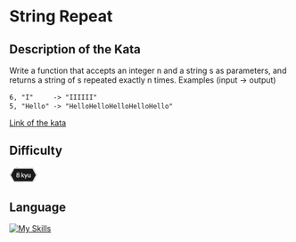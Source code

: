 # String Repeat

## Description of the Kata

Write a function that accepts an integer n and a string s as parameters, and returns a string of s repeated exactly n times.
Examples (input -> output)
```
6, "I"     -> "IIIIII"
5, "Hello" -> "HelloHelloHelloHelloHello"
```

[Link of the kata](https://www.codewars.com/kata/57a0e5c372292dd76d000d7e)

## Difficulty
<img src="../../template/assets/8kyu.png" width='50px'>

## Language

[![My Skills](https://skillicons.dev/icons?i=js)](https://vbdevpro.com)
